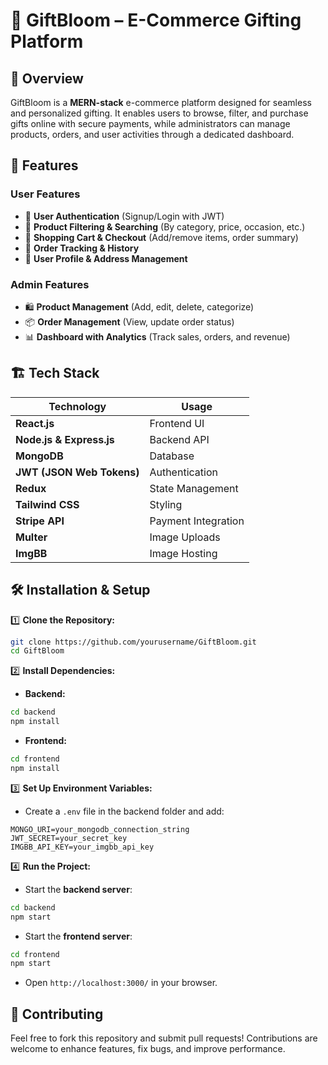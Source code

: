# 🎁 GiftBloom – E-Commerce Gifting Platform  

## 📌 Overview  
GiftBloom is a **MERN-stack** e-commerce platform designed for seamless and personalized gifting. It enables users to browse, filter, and purchase gifts online with secure payments, while administrators can manage products, orders, and user activities through a dedicated dashboard.  

## 🚀 Features  
### **User Features**  
- 🔹 **User Authentication** (Signup/Login with JWT)  
- 🔹 **Product Filtering & Searching** (By category, price, occasion, etc.)  
- 🔹 **Shopping Cart & Checkout** (Add/remove items, order summary)  
- 🔹 **Order Tracking & History**  
- 🔹 **User Profile & Address Management**  

### **Admin Features**  
- 🛍️ **Product Management** (Add, edit, delete, categorize)  
- 📦 **Order Management** (View, update order status)  
- 📊 **Dashboard with Analytics** (Track sales, orders, and revenue)  

## 🏗️ Tech Stack  
| **Technology** | **Usage** |  
|--------------|------------|  
| **React.js** | Frontend UI |  
| **Node.js & Express.js** | Backend API |  
| **MongoDB** | Database |  
| **JWT (JSON Web Tokens)** | Authentication |  
| **Redux** | State Management |  
| **Tailwind CSS** | Styling |  
| **Stripe API** | Payment Integration |  
| **Multer** | Image Uploads |  
| **ImgBB** | Image Hosting |  

## 🛠️ Installation & Setup  
1️⃣ **Clone the Repository:**  
```sh
git clone https://github.com/yourusername/GiftBloom.git
cd GiftBloom
```

2️⃣ **Install Dependencies:**  
- **Backend:**  
```sh
cd backend
npm install
```
- **Frontend:**  
```sh
cd frontend
npm install
```

3️⃣ **Set Up Environment Variables:**  
- Create a `.env` file in the backend folder and add:  
```env
MONGO_URI=your_mongodb_connection_string
JWT_SECRET=your_secret_key
IMGBB_API_KEY=your_imgbb_api_key
```

4️⃣ **Run the Project:**  
- Start the **backend server**:  
```sh
cd backend
npm start
```
- Start the **frontend server**:  
```sh
cd frontend
npm start
```
- Open `http://localhost:3000/` in your browser.  

## 🤝 Contributing  
Feel free to fork this repository and submit pull requests! Contributions are welcome to enhance features, fix bugs, and improve performance.
